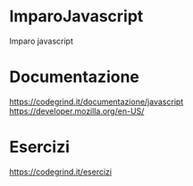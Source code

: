 # ImparoJavascript
Imparo javascript
# Documentazione
https://codegrind.it/documentazione/javascript
https://developer.mozilla.org/en-US/
# Esercizi
https://codegrind.it/esercizi
